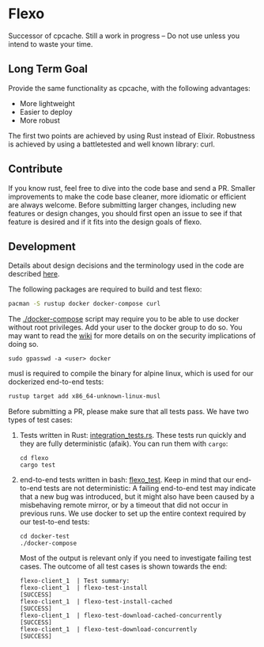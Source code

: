 # Flexo

Successor of cpcache. Still a work in progress – Do not use unless you intend to waste your time.

## Long Term Goal
Provide the same functionality as cpcache, with the following advantages:
* More lightweight
* Easier to deploy
* More robust

The first two points are achieved by using Rust instead of Elixir. Robustness is achieved by using a
battletested and well known library: curl.

## Contribute
If you know rust, feel free to dive into the code base and send a PR. Smaller improvements
to make the code base cleaner, more idiomatic or efficient are always welcome. Before submitting
larger changes, including new features or design changes, you should first open an issue to see
if that feature is desired and if it fits into the design goals of flexo.

## Development

Details about design decisions and the terminology used in the code
are described [here](flexo/terminology.md).

The following packages are required to build and test flexo:

```bash
pacman -S rustup docker docker-compose curl
```

The [./docker-compose](docker-test/docker-compose) script may require you to be able to use docker
without root privileges. Add your user to the docker group to do so. You may want to read
the [wiki](https://wiki.archlinux.org/index.php/Docker) for more details on on the security
implications of doing so.
```
sudo gpasswd -a <user> docker
```

musl is required to compile the binary for alpine linux, which is used for our dockerized end-to-end tests:

```bash
rustup target add x86_64-unknown-linux-musl
```


Before submitting a PR, please make sure that all tests pass. We have two types
of test cases:
1. Tests written in Rust: [integration_tests.rs](flexo/tests/integration_test.rs). These tests run quickly
and they are fully deterministic (afaik). You can run them with `cargo`:
    ```
   cd flexo
   cargo test
    ```
2. end-to-end tests written in bash: [flexo_test](docker-test/flexo-client/flexo_test).
Keep in mind that our end-to-end tests are not deterministic: A failing end-to-end test may indicate that
a new bug was introduced, but it might also have been caused by a misbehaving remote mirror, or by a timeout
that did not occur in previous runs.
We use docker to set up the entire context required by our test-to-end tests:
    ```
    cd docker-test
    ./docker-compose
    ```
    Most of the output is relevant only if you need to investigate failing test cases. The outcome
    of all test cases is shown towards the end:
    ```
    flexo-client_1  | Test summary:
    flexo-client_1  | flexo-test-install                       [SUCCESS]
    flexo-client_1  | flexo-test-install-cached                [SUCCESS]
    flexo-client_1  | flexo-test-download-cached-concurrently  [SUCCESS]
    flexo-client_1  | flexo-test-download-concurrently         [SUCCESS]
   ```
